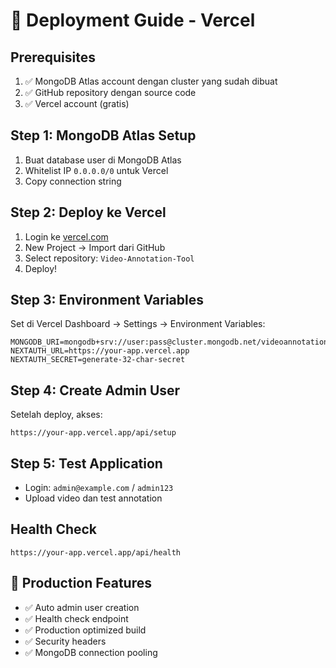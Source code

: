 # 🚀 Deployment Guide - Vercel

## Prerequisites
1. ✅ MongoDB Atlas account dengan cluster yang sudah dibuat
2. ✅ GitHub repository dengan source code
3. ✅ Vercel account (gratis)

## Step 1: MongoDB Atlas Setup
1. Buat database user di MongoDB Atlas
2. Whitelist IP `0.0.0.0/0` untuk Vercel
3. Copy connection string

## Step 2: Deploy ke Vercel
1. Login ke [vercel.com](https://vercel.com)
2. New Project → Import dari GitHub
3. Select repository: `Video-Annotation-Tool`
4. Deploy!

## Step 3: Environment Variables
Set di Vercel Dashboard → Settings → Environment Variables:

```env
MONGODB_URI=mongodb+srv://user:pass@cluster.mongodb.net/videoannotation
NEXTAUTH_URL=https://your-app.vercel.app
NEXTAUTH_SECRET=generate-32-char-secret
```

## Step 4: Create Admin User
Setelah deploy, akses:
```
https://your-app.vercel.app/api/setup
```

## Step 5: Test Application
- Login: `admin@example.com` / `admin123`
- Upload video dan test annotation

## Health Check
```
https://your-app.vercel.app/api/health
```

## 🎯 Production Features
- ✅ Auto admin user creation
- ✅ Health check endpoint
- ✅ Production optimized build
- ✅ Security headers
- ✅ MongoDB connection pooling
